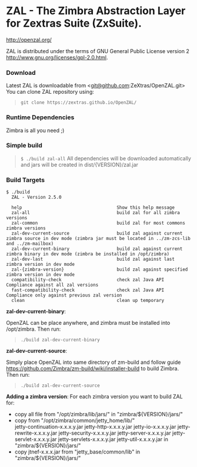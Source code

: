 ZAL - The Zimbra Abstraction Layer for Zextras Suite (ZxSuite).
===
<http://openzal.org/>

ZAL is distributed under the terms of GNU General Public License version 2 <http://www.gnu.org/licenses/gpl-2.0.html>.

### Download ###

Latest ZAL is downloadable from <git@github.com:ZeXtras/OpenZAL.git>
You can clone ZAL repository using:
        
>`git clone https://zextras.github.io/OpenZAL/`

### Runtime Dependencies ###

   Zimbra is all you need ;)

### Simple build ###

>`$ ./build zal-all`
All dependencies will be downloaded automatically and jars will be created in dist/{VERSION}/zal.jar

### Build Targets ###
```
$ ./build
  ZAL - Version 2.5.0

  help                                    Show this help message                  
  zal-all                                 build zal for all zimbra versions       
  zal-common                              build zal for most commons zimbra versions
  zal-dev-current-source                  build zal against current zimbra source in dev mode (zimbra jar must be located in ../zm-zcs-lib and ../zm-mailbox)
  zal-dev-current-binary                  build zal against current zimbra binary in dev mode (zimbra be installed in /opt/zimbra)
  zal-dev-last                            build zal against last zimbra version in dev mode
  zal-{zimbra-version}                    build zal against specified zimbra version in dev mode
  compatibility-check                     check zal Java API Compliance against all zal versions
  fast-compatibility-check                check zal Java API Compliance only against previous zal version
  clean                                   clean up temporary                      
```
**zal-dev-current-binary**:

OpenZAL can be place anywhere, and zimbra must be installed into /opt/zimbra.
Then run:
> `./build zal-dev-current-binary`

**zal-dev-current-source**:

Simply place OpenZAL into same directory of zm-build and follow guide <https://github.com/Zimbra/zm-build/wiki/installer-build> to 
build Zimbra. Then run:
>`./build zal-dev-current-source`

**Adding a zimbra version**:
For each zimbra version you want to build ZAL for:

* copy all file from "/opt/zimbra/lib/jars/" in "zimbra/${VERSION}/jars/"
* copy from "/opt/zimbra/common/jetty_home/lib/"  
jetty-continuation-x.x.x.y.jar
jetty-http-x.x.x.y.jar
jetty-io-x.x.x.y.jar
jetty-rewrite-x.x.x.y.jar
jetty-security-x.x.x.y.jar
jetty-server-x.x.x.y.jar
jetty-servlet-x.x.x.y.jar
jetty-servlets-x.x.x.y.jar
jetty-util-x.x.x.y.jar
in "zimbra/${VERSION}/jars/"
* copy jtnef-x.x.x.jar from "jetty_base/common/lib" in "zimbra/${VERSION}/jars/" 


